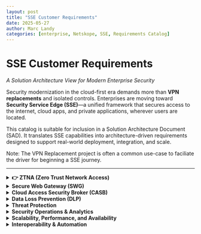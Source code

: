 ```yaml
---
layout: post
title: "SSE Customer Requirements"
date: 2025-05-27
author: Marc Landy
categories: [enterprise, Netskope, SSE, Requirements Catalog]
---
```


# SSE Customer Requirements  
*A Solution Architecture View for Modern Enterprise Security*

Security modernization in the cloud-first era demands more than **VPN replacements** and isolated controls. Enterprises are moving toward **Security Service Edge (SSE)**—a unified framework that secures access to the internet, cloud apps, and private applications, wherever users are located.

This catalog is suitable for inclusion in a Solution Architecture Document (SAD). It translates SSE capabilities into architecture-driven requirements designed to support real-world deployment, integration, and scale.

Note: The VPN Replacement project is often a common use-case to faciliate the driver for beginning a SSE journey. 

---
<details> 
<summary><strong>👉 ZTNA (Zero Trust Network Access)</strong></summary>

| ID        |	Requirement | Priority	| Compliance / Standards |
|-----------|--------------|-----------|------------------------|
| ZTNA-001  | Must provide secure access to private applications without relying on traditional VPN.|	High | NIST 800-207 Zero Trust |
| ZTNA-002  | Must support identity-based, device-aware, and posture-aware access policies.|	High|	Microsoft CA, Entra ID integration|
| ZTNA-003  | Must support both client-based and clientless (browser-based) access for managed and unmanaged devices.|	High|	BYOD and hybrid user support|
| ZTNA-004  | Must support integration with SD-WAN (Cisco) via GRE/IPSec tunnels and IPsec-GW.|	High|	SD-WAN integration (Cisco Validated Design)|
| ZTNA-005  | Should support reverse access for server-initiated use-cases such as patching, VoIP, and RDP.|	Medium|	Legacy App and IT Support|

</details>

<details> 
<summary><strong>Secure Web Gateway (SWG)</strong></summary>

**Purpose:** Enforce acceptable use policies, inspect web traffic, and block threats from internet browsing activity.

| ID       | Requirement                                                                                       |
|----------|----------------------------------------------------------------------------------------------------|
| SWG-001  | Full web traffic inspection (HTTP/S) with real-time URL categorization and policy enforcement.     |
| SWG-002  | SSL decryption with selective bypass for regulated or sensitive domains (e.g., financial or health).|
| SWG-003  | Enforce AUPs including Safe Search, file-type control, social media usage, and custom URL categories.|

</details>

<details> 
<summary><strong>Cloud Access Security Broker (CASB)</strong></summary>

**Purpose:** Discover, monitor, and control the use of sanctioned and unsanctioned cloud services.

| ID        | Requirement                                                                                                          |
|-----------|-----------------------------------------------------------------------------------------------------------------------|
| CASB-001  | Shadow IT discovery and risk-ranked visibility into all cloud app usage.                                              |
| CASB-002  | Inline controls to block, coach, or alert on risky behaviors (e.g., uploads to personal cloud storage).               |
| CASB-003  | Contextual app risk scoring based on compliance, third-party sharing, geolocation, and encryption posture.            |
| CASB-004  | API integration with sanctioned apps (e.g., M365, Box) for DLP scanning, activity auditing, and remediation workflows.|

</details>

<details> 
<summary><strong>Data Loss Prevention (DLP)</strong></summary>

**Purpose:** Prevent leakage of sensitive data across all traffic flows—web, SaaS, and private apps.

| ID        | Requirement                                                                                                           |
|-----------|------------------------------------------------------------------------------------------------------------------------|
| DLP-001   | Advanced DLP with regex, fingerprinting, exact data matching, and prebuilt compliance rules (e.g., PCI, PII, PHI).     |
| DLP-002   | Support for Microsoft Information Protection (MIP/AIP) label detection and enforcement.                                |
| DLP-003   | Unified DLP across web, SaaS APIs, and private access with consistent policies and incident response.                  |
| DLP-004   | Optical Character Recognition (OCR) for inspecting image content for embedded sensitive data.                          |

</details>

<details> 
<summary><strong>Threat Protection</strong></summary>

**Purpose:** Block malware, ransomware, and advanced threats across all vectors using ML, sandboxing, and threat intel.

| ID        | Requirement                                                                                      |
|-----------|---------------------------------------------------------------------------------------------------|
| TP-001    | Multi-layer threat detection including AV, sandboxing, machine learning, and reputation-based blocking. |
| TP-002    | Detection of anomalous user behavior (e.g., data hoarding, access from unusual geographies).      |
| TP-003    | Tight SIEM/SOAR/XDR integration for real-time alert forwarding and automated remediation.         |

</details>

<details> 
<summary><strong>Security Operations & Analytics</strong></summary>

**Purpose:** Provide actionable visibility into user activity, policy enforcement, and incident trends.

| ID        | Requirement                                                                                  |
|-----------|-----------------------------------------------------------------------------------------------|
| SOA-001   | Real-time dashboards covering traffic, risk levels, application usage, and policy violations. |
| SOA-002   | Log export via syslog, S3/API connectors, or direct integration with Splunk, Azure Sentinel. |
| SOA-003   | Role-based access control for dashboards and logs.                                            |

</details>

<details> 
<summary><strong>Scalability, Performance, and Availability</strong></summary>

**Purpose:** Ensure the SSE platform supports large-scale enterprise workloads and delivers globally consistent security.

| ID        | Requirement                                                                                      |
|-----------|---------------------------------------------------------------------------------------------------|
| SA-001    | Global Points of Presence (PoPs) ensuring low latency access and in-region compliance.            |
| SA-002    | Horizontal scalability for 10,000s of users and multi-Gbps throughput with zero degradation.       |
| SA-003    | Multi-tenancy support and delegated admin capabilities (ideal for M&A or MSSP scenarios).         |

</details>

<details> 
<summary><strong>Interoperability & Automation</strong></summary>

**Purpose:** Integrate SSE capabilities with the broader enterprise IT and SecOps ecosystem via APIs and automation.

| ID        | Requirement                                                                                      |
|-----------|---------------------------------------------------------------------------------------------------|
| INT-001   | REST APIs for policy management, log access, alert generation, and automation pipelines.          |
| INT-002   | Infrastructure-as-Code (IaC) support using Terraform modules, JSON templates, and scripting SDKs. |

</details>
